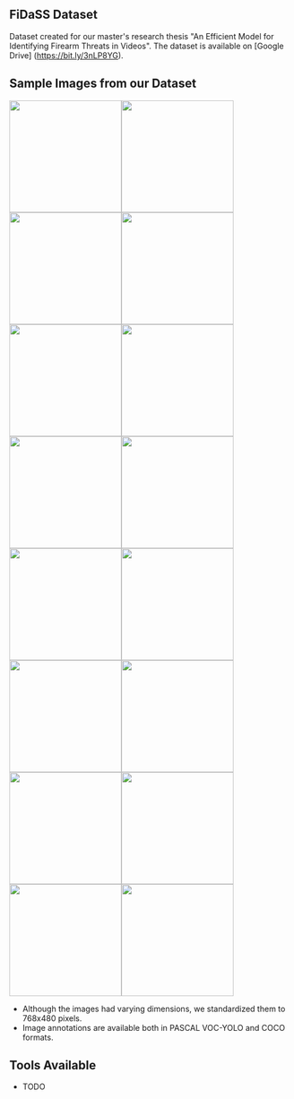 ## FiDaSS Dataset

Dataset created for our master's research thesis "An Efficient Model for Identifying Firearm Threats in Videos".
The dataset is available on [Google Drive] (https://bit.ly/3nLP8YG).

## Sample Images from our Dataset

<img src="/DatasetSamples/sample00.jpg" width=200><img src="/DatasetSamples/sample01.jpg" width=200><img src="/DatasetSamples/sample02.jpg" width=200><img src="/DatasetSamples/sample03.jpg" width=200><img src="/DatasetSamples/sample04.jpg" width=200><img src="/DatasetSamples/sample05.jpg" width=200><img src="/DatasetSamples/sample06.jpg" width=200><img src="/DatasetSamples/sample07.jpg" width=200><img src="/DatasetSamples/sample08.jpg" width=200><img src="/DatasetSamples/sample09.jpg" width=200><img src="/DatasetSamples/sample10.jpg" width=200><img src="/DatasetSamples/sample11.jpg" width=200><img src="/DatasetSamples/sample12.jpg" width=200><img src="/DatasetSamples/sample13.jpg" width=200><img src="/DatasetSamples/sample14.jpg" width=200><img src="/DatasetSamples/sample15.jpg" width=200>

- Although the images had varying dimensions, we standardized them to 768x480 pixels.
- Image annotations are available both in PASCAL VOC-YOLO and COCO formats.

## Tools Available

- TODO
